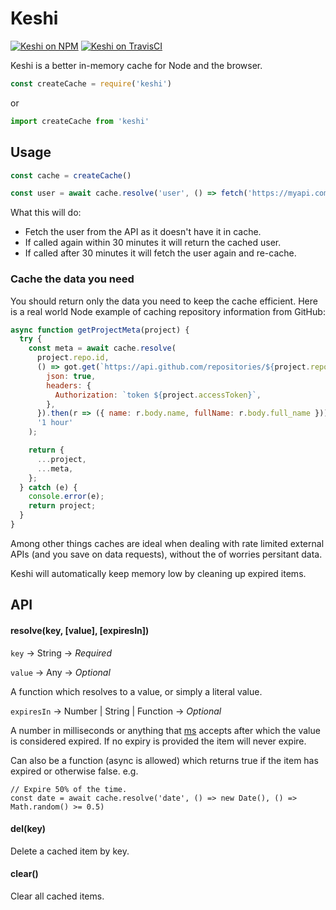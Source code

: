 # Keshi

[![Keshi on NPM](https://img.shields.io/npm/v/keshi.svg)](https://www.npmjs.com/package/keshi)
[![Keshi on TravisCI](https://travis-ci.org/DominicTobias/keshi.svg?branch=master)](https://travis-ci.org/DominicTobias/keshi)

Keshi is a better in-memory cache for Node and the browser.

```js
const createCache = require('keshi')
```

or

```js
import createCache from 'keshi'
```

<h2>Usage</h2>

```js
const cache = createCache()

const user = await cache.resolve('user', () => fetch('https://myapi.com/user'), '30 mins')
```

What this will do:

- Fetch the user from the API as it doesn't have it in cache.
- If called again within 30 minutes it will return the cached user.
- If called after 30 minutes it will fetch the user again and re-cache.

<h3>Cache the data you need</h3>

You should return only the data you need to keep the cache efficient. Here is a real world Node example of caching repository information from GitHub:

```js
async function getProjectMeta(project) {
  try {
    const meta = await cache.resolve(
      project.repo.id,
      () => got.get(`https://api.github.com/repositories/${project.repo.id}`, {
        json: true,
        headers: {
          Authorization: `token ${project.accessToken}`,
        },
      }).then(r => ({ name: r.body.name, fullName: r.body.full_name })),
      '1 hour'
    );

    return {
      ...project,
      ...meta,
    };
  } catch (e) {
    console.error(e);
    return project;
  }
}
```

Among other things caches are ideal when dealing with rate limited external APIs (and you save on data requests), without the of worries persitant data.

Keshi will automatically keep memory low by cleaning up expired items.

<h2>API</h2>

<h4>resolve(key, [value], [expiresIn])</h4>

`key` &rarr; String &rarr; *Required*

`value` &rarr; Any &rarr; *Optional*

A function which resolves to a value, or simply a literal value.

`expiresIn` &rarr; Number | String | Function &rarr; *Optional*

A number in milliseconds or anything that [ms](https://www.npmjs.com/package/ms) accepts after which the value is considered expired. If no expiry is provided the item will never expire.

Can also be a function (async is allowed) which returns true if the item has expired or otherwise false. e.g.

```
// Expire 50% of the time.
const date = await cache.resolve('date', () => new Date(), () => Math.random() >= 0.5)
```

<h4>del(key)</h4>

Delete a cached item by key.

<h4>clear()</h4>

Clear all cached items.
